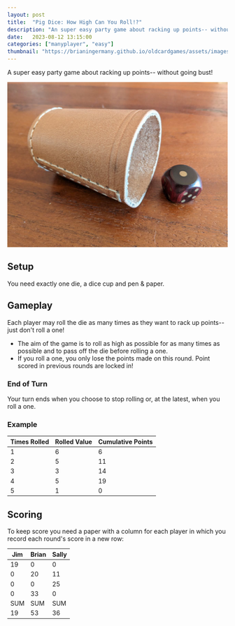 ```yaml
---
layout: post
title:  "Pig Dice: How High Can You Roll!?"
description: "An super easy party game about racking up points-- without going bust!"
date:   2023-08-12 13:15:00
categories: ["manyplayer", "easy"]
thumbnail: "https://brianingermany.github.io/oldcardgames/assets/images/dice1.jpg"
---
```

A super easy party game about racking up points-- without going bust!

![](/assets/images/dice1.jpg)

## Setup
You need exactly one die, a dice cup and pen & paper.

## Gameplay
Each player may roll the die as many times as they want to rack up points-- just don't roll a one!

- The aim of the game is to roll as high as possible for as many times as possible and to pass off the die before rolling a one.
- If you roll a one, you only lose the points made on this round. Point scored in previous rounds are locked in!

### End of Turn
Your turn ends when you choose to stop rolling or, at the latest, when you roll a one.

### Example

| Times Rolled | Rolled Value     | Cumulative Points |
|-----| ------------------------ | ----------- |
|1| 6     | 6           |
|2| 5                 | 11           |
|3| 3                  | 14          |
|4| 5                 | 19          |
|5| 1        | 0         |



## Scoring
To keep score you need a paper with a column for each player in which you record each round's score in a new row:

| Jim | Brian     | Sally |
|-----| ------------------------ | ----------- |
|19| 0    | 0          |
|0| 20                 | 11           |
|0| 0                 | 25          |
|0| 33                 | 0        |
|SUM|SUM|SUM|
|19|53|36|
